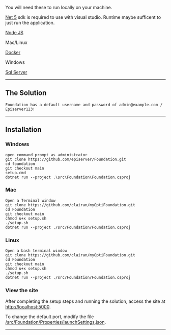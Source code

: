 

You will need these to run locally on your machine.

[Net 5](https://dotnet.microsoft.com/download/dotnet/5.0) sdk is required to use with visual studio.  Runtime maybe sufficent to just run the application.

[Node JS](https://nodejs.org/en/download/)

Mac/Linux

[Docker](https://docs.docker.com/desktop/mac/install/)

Windows

[Sql Server](https://www.microsoft.com/en-us/sql-server/sql-server-downloads)

---

## The Solution

`Foundation has a default username and password of admin@example.com / Episerver123!`

---

## Installation

### Windows

```
open command prompt as administrator
git clone https://github.com/episerver/Foundation.git
cd foundation
git checkout main
setup.cmd 
dotnet run --project .\src\Foundation\Foundation.csproj
```

### Mac

```
Open a Terminal window
git clone https://github.com/clairan/myOptiFoundation.git
cd Foundation
git checkout main
chmod u+x setup.sh
./setup.sh
dotnet run --project ./src/Foundation/Foundation.csproj
```

### Linux

```
Open a bash terminal window
git clone https://github.com/clairan/myOptiFoundation.git
cd Foundation
git checkout main
chmod u+x setup.sh
./setup.sh
dotnet run --project ./src/Foundation/Foundation.csproj
```

### View the site

After completing the setup steps and running the solution, access the site at <a href="http://localhost:5000">http://localhost:5000</a>.

To change the default port, modify the file <a href="https://github.com/episerver/Foundation/blob/main/src/Foundation/Properties/launchSettings.json">/src/Foundation/Properties/launchSettings.json</a>.

---
